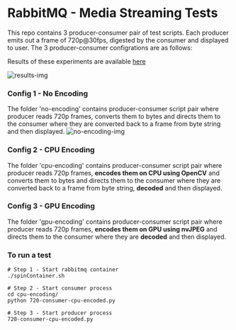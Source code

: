 # RabbitMQ - Media Streaming Tests
This repo contains 3 producer-consumer pair of test scripts. Each producer emits out a frame of 720p@30fps, digested by the consumer and displayed to user. The 3 producer-consumer configrations are as follows: 

Results of these experiments are available <a href="https://docs.google.com/spreadsheets/d/1H4yaXyhLMSXv95ZCG8Gy7YiYUVs9MED7or3xUwP9l04/edit?usp=sharing">here</a>

![results-img](https://user-images.githubusercontent.com/77619505/211660884-02273a8f-a68e-44b5-bb27-77904a3eb52a.png)

### Config 1 - No Encoding
The folder 'no-encoding' contains producer-consumer script pair where producer reads 720p frames, converts them to bytes and directs them to the consumer where they are converted back to a frame from byte string and then displayed.
![no-encoding-img](https://user-images.githubusercontent.com/77619505/211660969-d6bf99a0-2d42-4e7a-855d-b530f4f1468d.png)


### Config 2 - CPU Encoding
The folder 'cpu-encoding' contains producer-consumer script pair where producer reads 720p frames, <b>encodes them on CPU using OpenCV</b> and converts them to bytes and directs them to the consumer where they are converted back to a frame from byte string, <b>decoded</b> and then displayed.


### Config 3 - GPU Encoding
The folder 'gpu-encoding' contains producer-consumer script pair where producer reads 720p frames, <b>encodes them on GPU using nvJPEG</b> and directs them to the consumer where they are <b>decoded</b> and then displayed.




### To run a test
```
# Step 1 - Start rabbitmq container
./spinContainer.sh

# Step 2 - Start consumer process
cd cpu-encoding/
python 720-consumer-cpu-encoded.py

# Step 3 - Start producer process
720-consumer-cpu-encoded.py
```

